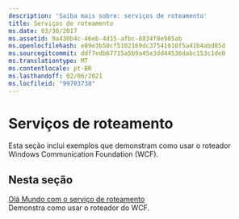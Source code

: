 ```yaml
---
description: 'Saiba mais sobre: serviços de roteamento'
title: Serviços de roteamento
ms.date: 03/30/2017
ms.assetid: 9a430b4c-46eb-4d15-afbc-8834f0e985ab
ms.openlocfilehash: e89e3b50cf5102169dc37541010f5a41b4abd85d
ms.sourcegitcommit: ddf7edb67715a5b9a45e3dd44536dabc153c1de0
ms.translationtype: MT
ms.contentlocale: pt-BR
ms.lasthandoff: 02/06/2021
ms.locfileid: "99703738"
---
```

# <a name="routing-services"></a>Serviços de roteamento

Esta seção inclui exemplos que demonstram como usar o roteador Windows Communication Foundation (WCF).  
  
## <a name="in-this-section"></a>Nesta seção  

 [Olá Mundo com o serviço de roteamento](hello-world-with-the-routing-service.md)  
 Demonstra como usar o roteador do WCF.
